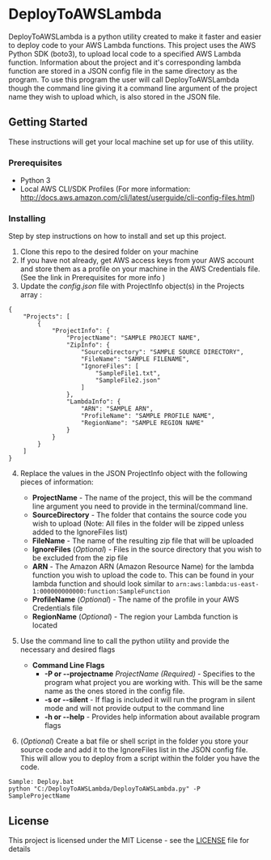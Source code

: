# DeployToAWSLambda

DeployToAWSLambda is a python utility created to make it faster and easier to deploy code to your AWS Lambda functions. This project uses the AWS Python SDK (boto3), to upload local code to a specified AWS Lambda function. Information about the project and it's corresponding lambda function are stored in a JSON config file in the same directory as the program. To use this program the user will call DeployToAWSLambda though the command line giving it a command line argument of the project name they wish to upload which, is also stored in the JSON file. 

## Getting Started
These instructions will get your local machine set up for use of this utility.

### Prerequisites

- Python 3
- Local AWS CLI/SDK Profiles (For more information: http://docs.aws.amazon.com/cli/latest/userguide/cli-config-files.html)

### Installing

Step by step instructions on how to install and set up this project.

1. Clone this repo to the desired folder on your machine
2. If you have not already, get AWS access keys from your AWS account and store them as a profile on your machine in the AWS Credentials file. (See the link in Prerequisites for more info )
3. Update the *config.json* file with ProjectInfo object(s) in the Projects array : 

```
{
    "Projects": [
        {
            "ProjectInfo": {
                "ProjectName": "SAMPLE PROJECT NAME",
                "ZipInfo": {
                    "SourceDirectory": "SAMPLE SOURCE DIRECTORY",
                    "FileName": "SAMPLE FILENAME",
                    "IgnoreFiles": [
                        "SampleFile1.txt",
                        "SampleFile2.json"
                    ]
                },
                "LambdaInfo": {
                    "ARN": "SAMPLE ARN",
                    "ProfileName": "SAMPLE PROFILE NAME",
                    "RegionName": "SAMPLE REGION NAME"
                }
            }
        }
    ]
}
```
4. Replace the values in the JSON ProjectInfo object with the following pieces of information:
    - **ProjectName** - The name of the project, this will be the command line argument you need to provide in the terminal/command line.
    - **SourceDirectory** - The folder that contains the source code you wish to upload (Note: All files in the folder will be zipped unless added to the IgnoreFiles list)
    - **FileName** - The name of the resulting zip file that will be uploaded
    - **IgnoreFiles** (*Optional*) - Files in the source directory that you wish to be excluded from the zip file
    - **ARN** - The Amazon ARN (Amazon Resource Name) for the lambda function you wish to upload the code to. This can be found in your lambda function and should look similar to
    ```arn:aws:lambda:us-east-1:000000000000:function:SampleFunction```
    - **ProfileName** (*Optional*) - The name of the profile in your AWS Credentials file
    - **RegionName** (*Optional*) - The region your Lambda function is located

5. Use the command line to call the python utility and provide the necessary and desired flags
    - __Command Line Flags__
        - **-P or --projectname** *ProjectName* *(Required)* - Specifies to the program what project you are working with. This will be the same name as the ones stored in the config file.
        - **-s or --silent** - If flag is included it will run the program in silent mode and will not provide output to the command line
        - **-h or --help** - Provides help information about available program flags

6. (*Optional*) Create a bat file or shell script in the folder you store your source code and add it to the IgnoreFiles list in the JSON config file. This will allow you to deploy from a script within the folder you have the code.

```
Sample: Deploy.bat
python "C:/DeployToAWSLambda/DeployToAWSLambda.py" -P SampleProjectName
```

## License

This project is licensed under the MIT License - see the [LICENSE](LICENSE) file for details
